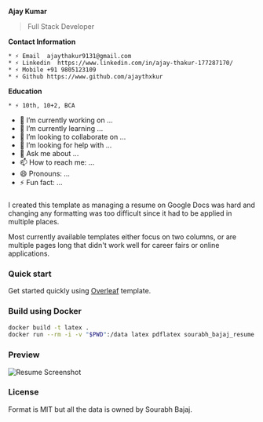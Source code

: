 **Ajay Kumar**
> Full Stack Developer

**Contact Information**
```
* ⚡ Email  ajaythakur9131@gmail.com
* ⚡ Linkedin  https://www.linkedin.com/in/ajay-thakur-177287170/
* ⚡ Mobile +91 9805123109
* ⚡ Github https://www.github.com/ajaythxkur
```

**Education**
```
* ⚡ 10th, 10+2, BCA
```

- 🔭 I’m currently working on ...
- 🌱 I’m currently learning ...
- 👯 I’m looking to collaborate on ...
- 🤔 I’m looking for help with ...
- 💬 Ask me about ...
- 📫 How to reach me: ...
- 😄 Pronouns: ...
- ⚡ Fun fact: ...


###     

I created this template as managing a resume on Google Docs was hard and changing any formatting was too difficult since it had to be applied in multiple places.

Most currently available templates either focus on two columns, or are multiple pages long that didn't work well for career fairs or online applications.

### Quick start

Get started quickly using [Overleaf](https://www.overleaf.com/latex/templates/software-engineer-resume/gqxmqsvsbdjf) template.

### Build using Docker

```sh
docker build -t latex .
docker run --rm -i -v "$PWD":/data latex pdflatex sourabh_bajaj_resume.tex
```

### Preview

![Resume Screenshot](/resume_preview.png)

### License

Format is MIT but all the data is owned by Sourabh Bajaj.
